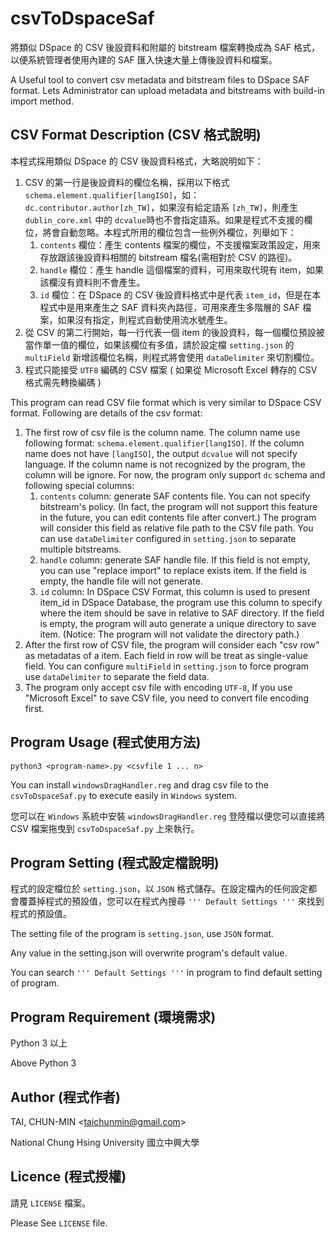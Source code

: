 csvToDspaceSaf
==============

將類似 DSpace 的 CSV 後設資料和附屬的 bitstream 檔案轉換成為 SAF 格式，以便系統管理者使用內建的 SAF 匯入快速大量上傳後設資料和檔案。

A Useful tool to convert csv metadata and bitstream files to DSpace SAF format. Lets Administrator can upload metadata and bitstreams with build-in import method.


## CSV Format Description (CSV 格式說明)

本程式採用類似 DSpace 的 CSV 後設資料格式，大略說明如下：

1. CSV 的第一行是後設資料的欄位名稱，採用以下格式 `schema.element.qualifier[langISO]`，如：`dc.contributor.author[zh_TW]`，如果沒有給定語系 `[zh_TW]`，則產生 `dublin_core.xml` 中的 `dcvalue`時也不會指定語系。如果是程式不支援的欄位，將會自動忽略。本程式所用的欄位包含一些例外欄位，列舉如下：
    1. `contents` 欄位：產生 contents 檔案的欄位，不支援檔案政策設定，用來存放跟該後設資料相關的 bitstream 檔名(需相對於 CSV 的路徑)。
    1. `handle` 欄位：產生 handle 這個檔案的資料，可用來取代現有 item，如果該欄沒有資料則不會產生。
    1. `id` 欄位：在 DSpace 的 CSV 後設資料格式中是代表 `item_id`，但是在本程式中是用來產生之 SAF 資料夾內路徑，可用來產生多階層的 SAF 檔案，如果沒有指定，則程式自動使用流水號產生。
1. 從 CSV 的第二行開始，每一行代表一個 item 的後設資料，每一個欄位預設被當作單一值的欄位，如果該欄位有多值，請於設定檔 `setting.json` 的 `multiField` 新增該欄位名稱，則程式將會使用 `dataDelimiter` 來切割欄位。
1. 程式只能接受 `UTF8` 編碼的 CSV 檔案 ( 如果從 Microsoft Excel 轉存的 CSV 格式需先轉換編碼 )

This program can read CSV file format which is very similar to DSpace CSV format. Following are details of the csv format:

1. The first row of csv file is the column name. The column name use following format: `schema.element.qualifier[langISO]`.
 If the column name does not have `[langISO]`, the output `dcvalue` will not specify language. If the column name is not recognized by the program, the column will be ignore. For now, the program only support `dc` schema and following special columns:
    1. `contents` column: generate SAF contents file. You can not specify bitstream's policy. (In fact, the program will not support this feature in the future, you can edit contents file after convert.) The program will consider this field as relative file path to the CSV file path. You can use `dataDelimiter` configured in `setting.json` to separate multiple bitstreams.
    1. `handle` column: generate SAF handle file. If this field is not empty, you can use "replace import" to replace exists item. If the field is empty, the handle file will not generate.
    1. `id` column: In DSpace CSV Format, this column is used to present item_id in DSpace Database, the program use this column to specify where the item should be save in relative to SAF directory. If the field is empty, the program will auto generate a unique directory to save item. (Notice: The program will not validate the directory path.)
1. After the first row of CSV file, the program will consider each "csv row" as metadatas of a item. Each field in row will be treat as single-value field. You can configure `multiField` in `setting.json` to force program use `dataDelimiter` to separate the field data.
1. The program only accept csv file with encoding `UTF-8`, If you use "Microsoft Excel" to save CSV file, you need to convert file encoding first.

## Program Usage (程式使用方法)

`python3 <program-name>.py <csvfile 1 ... n>`

You can install `windowsDragHandler.reg` and drag csv file to the `csvToDspaceSaf.py` to execute easily in `Windows` system.

您可以在 `Windows` 系統中安裝 `windowsDragHandler.reg` 登陸檔以便您可以直接將 CSV 檔案拖曳到 `csvToDspaceSaf.py` 上來執行。


## Program Setting (程式設定檔說明)

程式的設定檔位於 `setting.json`，以 `JSON` 格式儲存。在設定檔內的任何設定都會覆蓋掉程式的預設值，您可以在程式內搜尋 `''' Default Settings '''` 來找到程式的預設值。

The setting file of the program is `setting.json`, use `JSON` format.

Any value in the setting.json will overwrite program's default value.

You can search `''' Default Settings '''` in program to find default setting of program.


## Program Requirement (環境需求)

Python 3 以上

Above Python 3


## Author (程式作者)

TAI, CHUN-MIN \<<taichunmin@gmail.com>\>

National Chung Hsing University 國立中興大學


## Licence (程式授權)

請見 `LICENSE` 檔案。

Please See `LICENSE` file.
